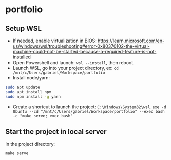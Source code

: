 # portfolio

## Setup WSL

- If needed, enable virtualization in BIOS: https://learn.microsoft.com/en-us/windows/wsl/troubleshooting#error-0x80370102-the-virtual-machine-could-not-be-started-because-a-required-feature-is-not-installed
- Open Powershell and launch: `wsl --install`, then reboot.
- Launch WSL, go into your project directory, ex: `cd /mnt/c/Users/gabriel/Workspace/portfolio`
- Install node/yarn:

```bash
sudo apt update
sudo apt install npm
sudo npm install -g yarn
```

- Create a shortcut to launch the project: `C:\Windows\System32\wsl.exe -d Ubuntu --cd "/mnt/c/Users/gabriel/Workspace/portfolio" --exec bash -c "make serve; exec bash"`

## Start the project in local server

In the project directory:

```
make serve
```
